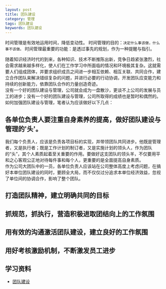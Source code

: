 ```yaml
---
layout: post
title: 团队建设
category: 管理
tags: 团队建设
keywords: 团队建设
---
```


时间管理是有效地运用时间，降低变动性。
时间管理的目的：`决定什么事该做，什么事不该做。`
时间管理最重要的功能：是透过事先的规划，作为一种提醒与指引。

随着知识经济时代的到来，各种知识、技术不断推陈出新，竞争日趋紧张激烈，社会需求越来越多样化，使人们在工作学习中所面临的情况和环境极其复杂。这就需要人们组成团体，并要求组织成员之间进一步相互依赖、相互关联、共同合作，建立合作团队来解决错综复杂的问题，并进行必要的行动协调，开发团队应变能力和持续的创新能力，依靠团队合作的力量创造奇迹。<br>
没有一个好的团队建设与管理，公司就会成为一盘散沙，更谈不上公司的发展与员工的进步；没有一个好的团队建设与管理，公司所取得的成绩也是暂时和偶然的。如何加强团队建设与管理，笔者认为应该做好以下几点：

## 各单位负责人要注重自身素养的提高，做好团队建设与管理的'头'。
我们每个负责人，应该是负责各项目标的实现，并带领团队共同进步。他既是管理者，又是执行者；既是工作计划的制订者，又是实施计划的领头人，作为团队的“头”，其个人素质起着至关重要的作用。要做好这支团队的领头羊，不仅要用平和之心客观公正地对待每件事和每个人，更重要的是全面提高自身素质。<br>
作为公司大团队中的一员，各单位负责人应该站在公司整体高度上考虑问题，在搞好本单位团队建设的同时，要顾全大局，而不仅仅过分追求本单位经济效益，忽视了单位间的协调合作，影响了整个团队。

## 打造团队精神，建立明确共同的目标

## 抓规范，抓执行，营造积极进取团结向上的工作氛围

## 用有效的沟通激活团队建设，建立良好的工作氛围

## 用好考核激励机制，不断激发员工进步

## 学习资料
* [团队建设](http://wiki.mbalib.com/wiki/%E5%9B%A2%E9%98%9F%E5%BB%BA%E8%AE%BE)